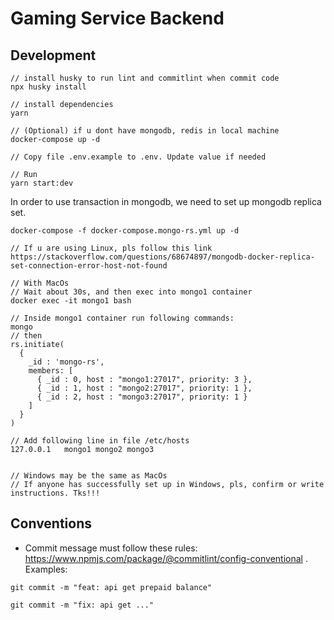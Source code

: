 # Gaming Service Backend

## Development

```
// install husky to run lint and commitlint when commit code
npx husky install

// install dependencies
yarn

// (Optional) if u dont have mongodb, redis in local machine
docker-compose up -d

// Copy file .env.example to .env. Update value if needed

// Run
yarn start:dev
```

In order to use transaction in mongodb, we need to set up mongodb replica set.

```
docker-compose -f docker-compose.mongo-rs.yml up -d

// If u are using Linux, pls follow this link https://stackoverflow.com/questions/68674897/mongodb-docker-replica-set-connection-error-host-not-found

// With MacOs
// Wait about 30s, and then exec into mongo1 container
docker exec -it mongo1 bash

// Inside mongo1 container run following commands:
mongo
// then
rs.initiate(
  {
    _id : 'mongo-rs',
    members: [
      { _id : 0, host : "mongo1:27017", priority: 3 },
      { _id : 1, host : "mongo2:27017", priority: 1 },
      { _id : 2, host : "mongo3:27017", priority: 1 }
    ]
  }
)

// Add following line in file /etc/hosts
127.0.0.1   mongo1 mongo2 mongo3


// Windows may be the same as MacOs
// If anyone has successfully set up in Windows, pls, confirm or write instructions. Tks!!!

```

## Conventions
- Commit message must follow these rules: https://www.npmjs.com/package/@commitlint/config-conventional . Examples:
```
git commit -m "feat: api get prepaid balance"

git commit -m "fix: api get ..."
```
